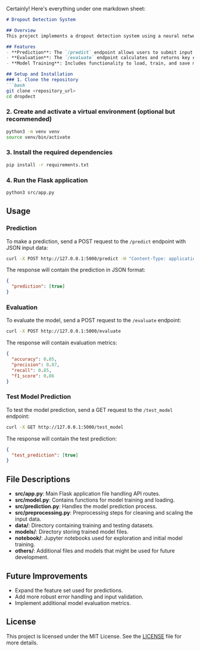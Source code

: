 Certainly! Here's everything under one markdown sheet:

```markdown
# Dropout Detection System

## Overview
This project implements a dropout detection system using a neural network model. The system is built using Flask to provide a RESTful API for making predictions and evaluating the model. The model predicts whether a student is likely to drop out or graduate based on various input features.

## Features
- **Prediction**: The `/predict` endpoint allows users to submit input data and receive a prediction on whether the student will drop out or graduate.
- **Evaluation**: The `/evaluate` endpoint calculates and returns key evaluation metrics like accuracy, precision, recall, and F1 score using the test dataset.
- **Model Training**: Includes functionality to load, train, and save machine learning models.

## Setup and Installation
### 1. Clone the repository
```bash
git clone <repository_url>
cd dropdect
```

### 2. Create and activate a virtual environment (optional but recommended)
```bash
python3 -m venv venv
source venv/bin/activate
```

### 3. Install the required dependencies
```bash
pip install -r requirements.txt
```

### 4. Run the Flask application
```bash
python3 src/app.py
```

## Usage
### Prediction
To make a prediction, send a POST request to the `/predict` endpoint with JSON input data:
```bash
curl -X POST http://127.0.0.1:5000/predict -H "Content-Type: application/json" -d '{"input": [1, 8, 5, 2, 1, 1, 1, 13, 10, 6, 10, 1, 0, 0, 1, 1, 0, 20, 0, 0, 0, 0, 0, 0, 0, 0, 0, 0, 0, 0, 0, 10.8, 1.4, 1.74]}'
```
The response will contain the prediction in JSON format:
```json
{
  "prediction": [true]
}
```

### Evaluation
To evaluate the model, send a POST request to the `/evaluate` endpoint:
```bash
curl -X POST http://127.0.0.1:5000/evaluate
```
The response will contain evaluation metrics:
```json
{
  "accuracy": 0.85,
  "precision": 0.87,
  "recall": 0.85,
  "f1_score": 0.86
}
```

### Test Model Prediction
To test the model prediction, send a GET request to the `/test_model` endpoint:
```bash
curl -X GET http://127.0.0.1:5000/test_model
```
The response will contain the test prediction:
```json
{
  "test_prediction": [true]
}
```

## File Descriptions
- **src/app.py**: Main Flask application file handling API routes.
- **src/model.py**: Contains functions for model training and loading.
- **src/prediction.py**: Handles the model prediction process.
- **src/preprocessing.py**: Preprocessing steps for cleaning and scaling the input data.
- **data/**: Directory containing training and testing datasets.
- **models/**: Directory storing trained model files.
- **notebook/**: Jupyter notebooks used for exploration and initial model training.
- **others/**: Additional files and models that might be used for future development.

## Future Improvements
- Expand the feature set used for predictions.
- Add more robust error handling and input validation.
- Implement additional model evaluation metrics.

## License
This project is licensed under the MIT License. See the [LICENSE](LICENSE) file for more details.
```


